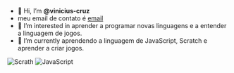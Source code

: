 
- 👋 Hi, I’m **@vinicius-cruz**
- meu email de contato é [email](vinicius.eduardo.cruz@escola.pr.gov.br)
- 👀 I’m interested in  aprender  a programar novas linguagens e a entender a linguagem de jogos.
- 🌱 I’m currently  aprendendo a linguagem de JavaScript, Scratch e aprender a criar jogos.

![Scrath](https://img.shields.io/badge/Scratch-4D97FF?style=for-the-badge&logo=Scratch&logoColor=white)
![JavaScript](https://img.shields.io/badge/JavaScript-323330?style=for-the-badge&logo=javascript&logoColor=F7DF1E)
